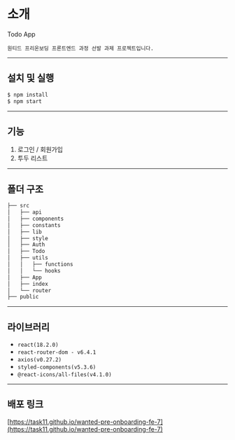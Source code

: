 # 소개

Todo App

`원티드 프리온보딩 프론트엔드 과정 선발 과제 프로젝트입니다.`

---
## 설치 및 실행

```bash
$ npm install
$ npm start
```

---
## 기능

1. 로그인 / 회원가입
2. 투두 리스트

---
## 폴더 구조

```bash
├── src
│   ├── api
│   ├── components
│   ├── constants
│   ├── lib
│   ├── style
│   ├── Auth
│   ├── Todo
│   ├── utils
│   │   ├── functions
│   │   └── hooks
│   ├── App
│   ├── index
│   └── router
├── public
``` 

---
## 라이브러리

- `react(18.2.0)`
- `react-router-dom - v6.4.1`
- `axios(v0.27.2)`
- `styled-components(v5.3.6)`
- `@react-icons/all-files(v4.1.0)`

---
## 배포 링크

[https://task11.github.io/wanted-pre-onboarding-fe-7](https://task11.github.io/wanted-pre-onboarding-fe-7)
